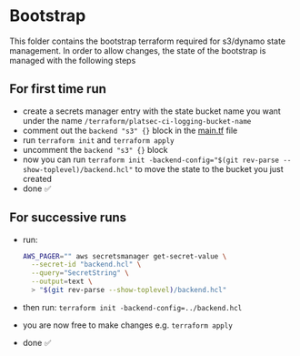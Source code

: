 # Bootstrap

This folder contains the bootstrap terraform required for s3/dynamo state management.
In order to allow changes, the state of the bootstrap is managed with the following steps

## For first time run

- create a secrets manager entry with the state bucket name you want under the name `/terraform/platsec-ci-logging-bucket-name`
- comment out the `backend "s3" {}` block in the [main.tf](./main.tf) file
- run `terraform init` and `terraform apply`
- uncomment the `backend "s3" {}` block
- now you can run `terraform init -backend-config="$(git rev-parse --show-toplevel)/backend.hcl"` to move the state to the bucket you just created
- done ✅

## For successive runs

- run:

    ```bash
    AWS_PAGER="" aws secretsmanager get-secret-value \
      --secret-id "backend.hcl" \
      --query="SecretString" \
      --output=text \
      > "$(git rev-parse --show-toplevel)/backend.hcl"
    ```

- then run: `terraform init -backend-config=../backend.hcl`
- you are now free to make changes e.g. `terraform apply`
- done ✅
